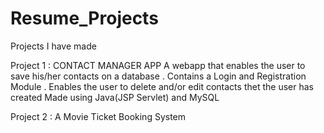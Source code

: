 # Resume_Projects
Projects I have made


Project 1 :
CONTACT MANAGER APP
A webapp that enables the user to save his/her contacts on a database . Contains a Login and Registration Module .
Enables the user to delete and/or edit contacts thet the user has created 
Made using Java(JSP Servlet) and MySQL




Project 2 :
A Movie Ticket Booking System









